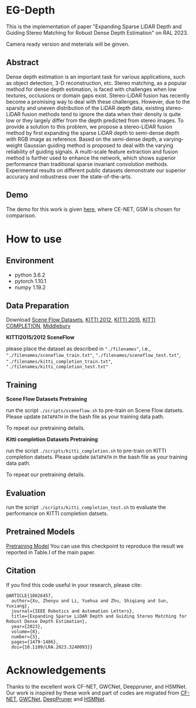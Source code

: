 # EG-Depth

This is the implementation of paper "Expanding Sparse LiDAR Depth and Guiding Stereo Matching for Robust Dense Depth Estimation" on RAL 2023.

Camera ready version and meterials will be ginven.


## Abstract
Dense depth estimation is an important task for various applications, such as object detection, 3-D reconstruction, etc. Stereo matching, as a popular method for dense depth estimation, is faced with challenges when low textures, occlusions or domain gaps exist. Stereo-LiDAR fusion has recently become a promising way to deal with these challenges. However, due to the sparsity and uneven distribution of the LiDAR depth data, existing stereo-LiDAR fusion methods tend to ignore the data when their density is quite low or they largely differ from the depth predicted from stereo images. To provide a solution to this problem, we propose a stereo-LiDAR fusion method by first expanding the sparse LiDAR depth to semi-dense depth with RGB image as reference. Based on the semi-dense depth, a varying-weight Gaussian guiding method is proposed to deal with the varying reliability of guiding signals. A multi-scale feature extraction and fusion method is further used to enhance the network, which shows superior performance than traditional sparse invariant convolution methods. Experimental results on different public datasets demonstrate our superior accuracy and robustness over the state-of-the-arts.

## Demo
The demo for this work is given [here](https://www.bilibili.com/video/BV1Ny4y1Q7xP/?share_source=copy_web&vd_source=51c40af798701c92348ce081b8f7e9c4), where CE-NET, GSM is chosen for comparison.

# How to use

## Environment
* python                    3.6.2
* pytorch                   1.10.1 
* numpy                     1.19.2


## Data Preparation
Download [Scene Flow Datasets](https://lmb.informatik.uni-freiburg.de/resources/datasets/SceneFlowDatasets.en.html), 
[KITTI 2012](http://www.cvlibs.net/datasets/kitti/eval_stereo_flow.php?benchmark=stereo), 
[KITTI 2015](http://www.cvlibs.net/datasets/kitti/eval_scene_flow.php?benchmark=stereo), 
[KITTI COMPLETION](https://www.cvlibs.net/datasets/kitti/eval_depth.php?benchmark=depth_completion),
[Middlebury](https://vision.middlebury.edu/stereo/)

**KITTI2015/2012 SceneFlow**

please place the dataset as described in `"./filenames"`, i.e., `"./filenames/sceneflow_train.txt"`, `"./filenames/sceneflow_test.txt"`, `"./filenames/kitti_completion_train.txt"`, `"./filenames/kitti_completion_test.txt"`


## Training
**Scene Flow Datasets Pretraining**

run the script `./scripts/sceneflow.sh` to pre-train on Scene Flow datsets. Please update `DATAPATH` in the bash file as your training data path.

To repeat our pretraining details. 

**Kitti completion Datasets Pretraining**

run the script `./scripts/kitti_completion.sh` to pre-train on KITTI completion datsets. Please update `DATAPATH` in the bash file as your training data path.

To repeat our pretraining details. 

## Evaluation
run the script `./scripts/kitti_completion_test.sh` to evaluate the performance on KITTI completion datsets.

## Pretrained Models
[Pretraining Model]( )
You can use this checkpoint to reproduce the result we reported in Table.I of the main paper.

## Citation
If you find this code useful in your research, please cite:
```
@ARTICLE{10026457,
  author={Xu, Zhenyu and Li, Yuehua and Zhu, Shiqiang and Sun, Yuxiang},
  journal={IEEE Robotics and Automation Letters}, 
  title={Expanding Sparse LiDAR Depth and Guiding Stereo Matching for Robust Dense Depth Estimation}, 
  year={2023},
  volume={8},
  number={3},
  pages={1479-1486},
  doi={10.1109/LRA.2023.3240093}}
```
# Acknowledgements

Thanks to the excellent work CF-NET, GWCNet, Deeppruner, and HSMNet. Our work is inspired by these work and part of codes are migrated from [CF-NET](https://github.com/gallenszl/CFNet), [GWCNet](https://github.com/xy-guo/GwcNet), [DeepPruner](https://github.com/uber-research/DeepPruner/) and [HSMNet](https://github.com/gengshan-y/high-res-stereo).
